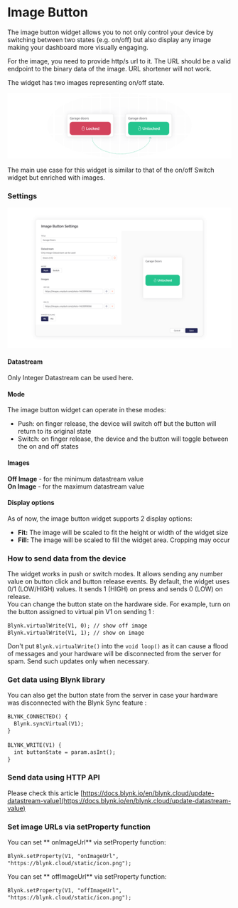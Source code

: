 # Image Button

The image button widget allows you to not only control your device by switching between two states (e.g. on/off) but also display any image making your dashboard more visually engaging.&#x20;

For the image, you need to provide http/s url to it. The URL should be a valid endpoint to the binary data of the image. URL shortener will not work.

The widget has two images representing on/off state.

![](../../.gitbook/assets/image-button-widget-newsletter.png)

The main use case for this widget is similar to that of the on/off Switch widget but enriched with images.

### Settings

![](../../.gitbook/assets/image-button-widget-settings-documentation.png)

#### Datastream

Only Integer Datastream can be used here.

#### Mode

The image button widget can operate in these modes:

* Push: on finger release, the device will switch off but the button will return to its original state
* Switch: on finger release, the device and the button will toggle between the on and off states

#### Images

**Off Image** - for the minimum datastream value\
**On Image** - for the maximum datastream value

#### Display options

As of now, the image button widget supports 2 display options:

* **Fit:** The image will be scaled to fit the height or width of the widget size
* **Fill:** The image will be scaled to fill the widget area. Cropping may occur

### How to send data from the device

The widget works in push or switch modes. It allows sending any number value on button click and button release events. By default, the widget uses 0/1 (LOW/HIGH) values. It sends 1 (HIGH) on press and sends 0 (LOW) on release.\
You can change the button state on the hardware side. For example, turn on the button assigned to virtual pin V1 on sending 1 :

```
Blynk.virtualWrite(V1, 0); // show off image
Blynk.virtualWrite(V1, 1); // show on image
```

Don't put `Blynk.virtualWrite()` into the `void loop()` as it can cause a flood of messages and your hardware will be disconnected from the server for spam. Send such updates only when necessary.

### Get data using Blynk library

You can also get the button state from the server in case your hardware was disconnected with the Blynk Sync feature :

```
BLYNK_CONNECTED() {
  Blynk.syncVirtual(V1);
}

BLYNK_WRITE(V1) {
  int buttonState = param.asInt();
}
```

### Send data using HTTP API

Please check this article [https://docs.blynk.io/en/blynk.cloud/update-datastream-value](https://docs.blynk.io/en/blynk.cloud/update-datastream-value)

### Set image URLs via setProperty function

You can set \*\* onImageUrl\*\* via setProperty function:

```
Blynk.setProperty(V1, "onImageUrl", "https://blynk.cloud/static/icon.png");
```

You can set \*\* offImageUrl\*\* via setProperty function:

```
Blynk.setProperty(V1, "offImageUrl", "https://blynk.cloud/static/icon.png");
```
